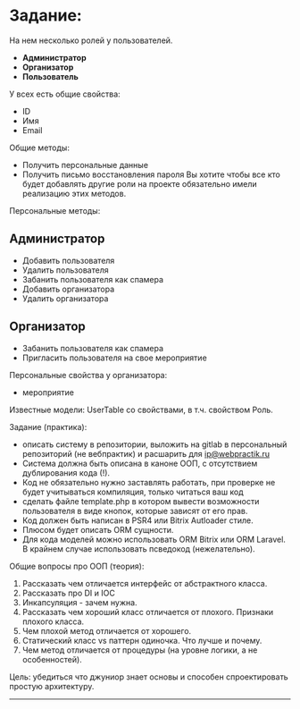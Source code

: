 # Задание:

На нем несколько ролей у пользователей.

- **Администратор**
- **Организатор**
- **Пользователь**

У всех есть общие свойства:

- ID
- Имя
- Email

Общие методы:

- Получить персональные данные
- Получить письмо восстановления пароля
  Вы хотите чтобы все кто будет добавлять другие роли на проекте обязательно имели реализацию этих методов.

Персональные методы:

## Администратор

- Добавить пользователя
- Удалить пользователя
- Забанить пользователя как спамера
- Добавить организатора
- Удалить организатора

## Организатор

- Забанить пользователя как спамера
- Пригласить пользователя на свое мероприятие

Персональные свойства у организатора:

- мероприятие

Известные модели:
UserTable со свойствами, в т.ч. свойством Роль.

Задание (практика):

- описать систему в репозитории, выложить на gitlab в персональный репозиторий (не вебпрактик) и расшарить для ip@webpractik.ru
- Система должна быть описана в каноне ООП, с отсутствием дублирования кода (!).
- Код не обязательно нужно заставлять работать, при проверке не будет учитываться компиляция, только читаться ваш код
- сделать файле template.php в котором вывести возможности пользователя в виде кнопок, которые зависят от его прав.
- Код должен быть написан в PSR4 или Bitrix Autloader стиле.
- Плюсом будет описать ORM сущности.
- Для кода моделей можно использовать ORM Bitrix или ORM Laravel. В крайнем случае использовать псведокод (нежелательно).

Общие вопросы про ООП (теория):

1. Рассказать чем отличается интерфейс от абстрактного класса.
2. Рассказать про DI и IOC
3. Инкапсуляция - зачем нужна.
4. Рассказать чем хороший класс отличается от плохого. Признаки плохого класса.
5. Чем плохой метод отличается от хорошего.
6. Статический класс vs паттерн одиночка. Что лучше и почему.
7. Чем метод отличается от процедуры (на уровне логики, а не особенностей).

Цель: убедиться что джуниор знает основы и способен спроектировать простую архитектуру.

---
